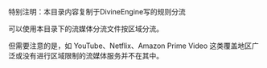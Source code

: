 特别注明：本目录内容复制于DivineEngine写的规则分流


可以使用本目录下的流媒体分流文件按区域分流。

但需要注意的是，如 YouTube、Netflix、Amazon Prime Video 这类覆盖地区广泛或没有进行区域限制的流媒体服务并不在其中。
